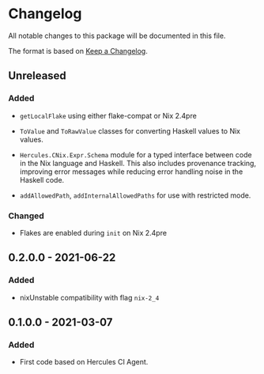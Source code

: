 
# Changelog

All notable changes to this package will be documented in this file.

The format is based on [Keep a Changelog](https://keepachangelog.com/en/1.0.0/).

## Unreleased

### Added

 - `getLocalFlake` using either flake-compat or Nix 2.4pre

 - `ToValue` and `ToRawValue` classes for converting Haskell values to Nix values.

 - `Hercules.CNix.Expr.Schema` module for a typed interface between code in the Nix language and Haskell. This also includes provenance tracking, improving error messages while reducing error handling noise in the Haskell code.

 - `addAllowedPath`, `addInternalAllowedPaths` for use with restricted mode.

### Changed

 - Flakes are enabled during `init` on Nix 2.4pre

## 0.2.0.0 - 2021-06-22

### Added

 - nixUnstable compatibility with flag `nix-2_4`

## 0.1.0.0 - 2021-03-07

### Added

 - First code based on Hercules CI Agent.
